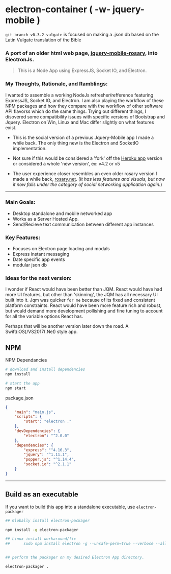 # electron-container ( -w- jquery-mobile )

```git branch v0.3.2-vulgate``` is focused on making a .json db based on the Latin Vulgate translation of the Bible

### A port of an older html web page, [jquery-mobile-rosary](https://github.com/mezcel/rosary-jquery-mobile), into ElectronJs.

> This is a Node App using ExpressJS, Socket IO, and Electron.

### My Thoughts, Rationale, and Ramblings:

I wanted to assemble a working NodeJs refresher/refference featuring ExpressJS, Socket IO, and Electron. I am also playing the workflow of these NPM packages and how they compare with the workflow of other software API flavorss which do the same things. Trying out different things, I disovered some compatibility issues with specific versions of Bootstrap and Jquery. Electron on Win, Linux and Mac differ slightly on what features exist.

* This is the social version of a previous Jquery-Mobile app I made a while back. The only thing new is the Electron and SocketIO implementation.

* Not sure if this would be considered a 'fork' off the [Heroku app](https://github.com/mezcel/heroku-joyful-mystery) version or considered a whole 'new version', ex: v4.2 or v5

* The user experience closer resembles an even older rosary version I made a while back, [rosary.net](https://github.com/mezcel/rosary.net). (_It has less features and visuals, but now it now falls under the category of social networking application again._)

---

### Main Goals:


* Desktop standalone and mobile networked app
* Works as a Server Hosted App.
* Send/Recieve text communication between different app instances

### Key Features:

* Focuses on Electron page loading and modals
* Express instant messaging
* Date specific app events
* modular json db

### Ideas for the next version:

I wonder if React would have been better than JQM. React would have had more UI features, but other than 'skinning', the JQM has all necessary UI built into it. Jqm was quicker ```for me``` because of its fixed and consistent platform constraints. React would have been more feature rich and robust, but would demand more development pollishing and fine tuning to account for all the variable options React has.

Perhaps that will be another version later down the road. A Swift(iOS)/VS2017(.Net) style app.

## NPM

NPM Dependancies

```sh
# download and install dependencies
npm install

# start the app
npm start
```

package.json

```json
{
    "main": "main.js",
    "scripts": {
        "start": "electron ."
    },
    "devDependencies": {
        "electron": "^2.0.0"
    },
    "dependencies": {
        "express": "^4.16.3",
        "jquery": "^1.11.1",
        "popper.js": "^1.14.4",
        "socket.io": "^2.1.1"
    }
}
```

---

## Build as an executable

If you want to build this app into a standalone executable, use ```electron-packager```

```sh
## Globally install electron-packager

npm install -g electron-packager

## Linux install workaround/fix
##      sudo npm install electron -g --unsafe-perm=true --verbose --allow-root


## perform the packager on my desired Electron App directory.

electron-packager .
```
